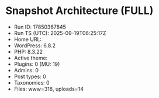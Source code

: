 # Snapshot Architecture (FULL)
- Run ID: 17850367845
- Run TS (UTC): 2025-09-19T06:25:17Z
- Home URL: 
- WordPress: 6.8.2
- PHP: 8.3.22
- Active theme: 
- Plugins: 0 (MU: 19)
- Admins: 0
- Post types: 0
- Taxonomies: 0
- Files: www=318, uploads=14
